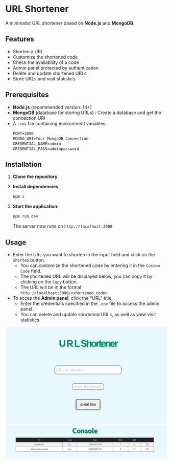 # URL Shortener

A minimalist URL shortener based on **Node.js** and **MongoDB**.

## Features
- Shorten a URL
- Customize the shortened code
- Check the availability of a code
- Admin panel protected by authentication
- Delete and update shortened URLs
- Store URLs and visit statistics

## Prerequisites
- **Node.js** (recommended version: 14+)
- **MongoDB** (database for storing URLs) : Create a database and get the connection URI
- A `.env` file containing environment variables:
  ```env
  PORT=3000
  MONGO_URI=Your_MongoDB_Connection
  CREDENTIAL_NAME=admin
  CREDENTIAL_PASS=adminpassword
  ```

## Installation
1. **Clone the repository**

2. **Install dependencies**:
   ```sh
   npm i
   ```

3. **Start the application**:
   ```sh
   npm run dev
   ```
   The server now runs on `http://localhost:3000`

## Usage
- Enter the URL you want to shorten in the input field and click on the `Shorten` button. 
  - You can customize the shortened code by entering it in the `Custom Code` field.  
  - The shortened URL will be displayed below, you can copy it by clicking on the `Copy` button.  
  - The URL will be in the format `http://localhost:3000/<shortened_code>`
- To acces the **Admin panel**, click the "URL" title.  
  - Enter the credentials specified in the `.env` file to access the admin panel.
  - You can delete and update shortened URLs, as well as view visit statistics.

<p align="center">
  <img src="public/img/homepage.png" alt="Homepage" >
  </br>
  <img src="public/img/admin.png" alt="Admin console" >
</p>
